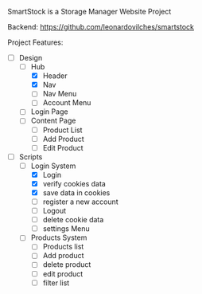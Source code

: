 SmartStock is a Storage Manager Website Project

Backend: https://github.com/leonardovilches/smartstock

Project Features: 

- [ ]  Design
    - [ ]  Hub
        - [x]  Header
        - [x]  Nav
        - [ ]  Nav Menu
        - [ ]  Account Menu
    - [ ]  Login Page
    - [ ]  Content Page
        - [ ]  Product List
        - [ ]  Add Product
        - [ ]  Edit Product
- [ ]  Scripts
    - [ ]  Login System
        - [x]  Login
        - [x]  verify cookies data
        - [x]  save data in cookies
        - [ ]  register a new account
        - [ ]  Logout
        - [ ]  delete cookie data
        - [ ]  settings Menu
    - [ ]  Products System
        - [ ]  Products list
        - [ ]  Add product
        - [ ]  delete product
        - [ ]  edit product
        - [ ]  filter list
